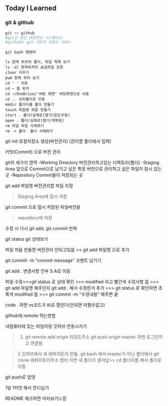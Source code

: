 ## Today I Learned
### git & github
```python
git <> github
#git은 분산 버전관리 시스템이고
#github는 git 기반의 저장소 서비스
```

```
git bash 명령어

ls 현재 위치의 폴더, 파일 목록 보기
ls -al 현재위치의 숨김파일 포함
clear 지우기
pwd 현재 위치 보기
cd ' ' 이동
cd ~ 홈 위치
cd ~/OneDrive/'바탕 화면' 바탕화면으로 이동
cd .. 상위폴더로 이동
mkdir 폴더이름 폴더 만들기
touch 파일명 파일 만들기
start . 폴더(실제로)열기(윈도우용)
open . 폴더(실제로)열기(맥북용)
rm 파일 파일 삭제하기
rm -r 폴더  폴더 삭제하기
```

git init 로컬저장소 생성(버전관리) (관리할 폴더에서 입력)

커밋(Commit) 으로 버전 관리

git의 세가지 영역
-Working Directory 버전관리하고있는 디렉토리(폴더)
-Staging Area 앞으로 Commit으로 남기고 싶은 특정 버전으로 관리하고 싶은 파일이 잠시 있는 곳
-Repository  Commit들이 저장되는 곳

git add 파일명  버전관리할 파일 지정
>Staging Area에 잠시 저장

git commit 으로 잠시 저장된 파일버전을 
>repository에 저장

수정 시 다시 git add, git commit 반복


git status   git 상태보기

파일 처음 만들면 버전관리 안되고있음 >> git add 파일명 으로 추가

git commit -m "commit message"  코멘트 남기기

git add .  변경사항 전부 S.A로 이동

파일 수정>>>git status 로 상태 확인 >>> modified 라고 빨간색 수정사항 뜸 >>> git add 파일명 해주던지 git add . 해서 수정한거 추가 >>> git status 로 확인하면 초록색 modified 뜸 >>> git commit -m "수정내용" 해주면 끝

code .   하면 vs코드가 바로 열린다(안되면 어쩔수없고)

github에 remote 하는방법
 
내컴퓨터에 있는 파일이랑 깃허브 연동시키기    
>1. git remote add origin 리모트주소 git push origin master  하면 로그인하고 연결됨
                       

> 2 깃허브에서 새 레퍼지토리 만듦. git bash 에서 master가 아닌 폴더에서 git clone 레퍼지토리주소   엔터 치면 새 폴더가 생겨남>> cd 폴더이름  해서 폴더로 이동 

                                                         
git push로 업뎃

1일 1커밋 해서 잔디심기

README 체크하면 미리보기느낌
